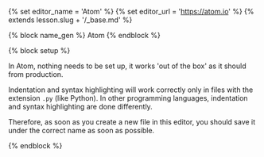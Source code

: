 {% set editor_name = 'Atom' %} {% set editor_url = 'https://atom.io' %} {% extends lesson.slug + '/_base.md' %}

{% block name_gen %} Atom {% endblock %}

{% block setup %}

In Atom, nothing needs to be set up, it works 'out of the box' as it should from production.

Indentation and syntax highlighting will work correctly only in files with the extension `.py` (like Python). In other programming languages, indentation and syntax highlighting are done differently.

Therefore, as soon as you create a new file in this editor, you should save it under the correct name as soon as possible.

{% endblock %}
